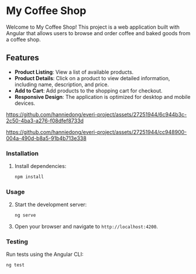 # My Coffee Shop

Welcome to My Coffee Shop! This project is a web application built with Angular that allows users to browse and order coffee and baked goods from a coffee shop.

## Features

- **Product Listing**: View a list of available products.
- **Product Details**: Click on a product to view detailed information, including name, description, and price.
- **Add to Cart**: Add products to the shopping cart for checkout.
- **Responsive Design**: The application is optimized for desktop and mobile devices.



https://github.com/hanniedong/everi-project/assets/27251944/6c944b3c-2c50-4ba3-a276-f08dfef8733d


https://github.com/hanniedong/everi-project/assets/27251944/cc948900-004a-490d-b8a5-91b4b713e338



### Installation

1. Install dependencies:

   ```bash
   npm install
   ```

### Usage

2. Start the development server:

   ```bash
   ng serve
   ```

3. Open your browser and navigate to `http://localhost:4200`.

### Testing

Run tests using the Angular CLI:

```bash
ng test
```

